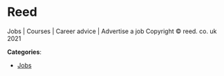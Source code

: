 # Reed


Jobs | Courses | Career advice | Advertise a job Copyright © reed. co. uk 2021



**Categories**:
- [Jobs](https://github.com/apis-list/apis-list#jobs)




